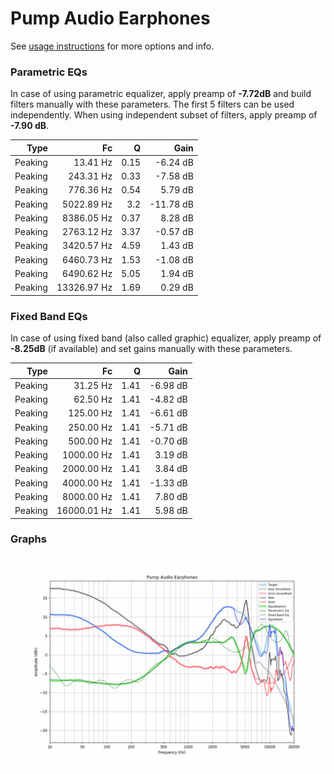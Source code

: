# Pump Audio Earphones
See [usage instructions](https://github.com/jaakkopasanen/AutoEq#usage) for more options and info.

### Parametric EQs
In case of using parametric equalizer, apply preamp of **-7.72dB** and build filters manually
with these parameters. The first 5 filters can be used independently.
When using independent subset of filters, apply preamp of **-7.90 dB**.

| Type    | Fc          |    Q | Gain      |
|--------:|------------:|-----:|----------:|
| Peaking | 13.41 Hz    | 0.15 | -6.24 dB  |
| Peaking | 243.31 Hz   | 0.33 | -7.58 dB  |
| Peaking | 776.36 Hz   | 0.54 | 5.79 dB   |
| Peaking | 5022.89 Hz  | 3.2  | -11.78 dB |
| Peaking | 8386.05 Hz  | 0.37 | 8.28 dB   |
| Peaking | 2763.12 Hz  | 3.37 | -0.57 dB  |
| Peaking | 3420.57 Hz  | 4.59 | 1.43 dB   |
| Peaking | 6460.73 Hz  | 1.53 | -1.08 dB  |
| Peaking | 6490.62 Hz  | 5.05 | 1.94 dB   |
| Peaking | 13326.97 Hz | 1.69 | 0.29 dB   |

### Fixed Band EQs
In case of using fixed band (also called graphic) equalizer, apply preamp of **-8.25dB**
(if available) and set gains manually with these parameters.

| Type    | Fc          |    Q | Gain     |
|--------:|------------:|-----:|---------:|
| Peaking | 31.25 Hz    | 1.41 | -6.98 dB |
| Peaking | 62.50 Hz    | 1.41 | -4.82 dB |
| Peaking | 125.00 Hz   | 1.41 | -6.61 dB |
| Peaking | 250.00 Hz   | 1.41 | -5.71 dB |
| Peaking | 500.00 Hz   | 1.41 | -0.70 dB |
| Peaking | 1000.00 Hz  | 1.41 | 3.19 dB  |
| Peaking | 2000.00 Hz  | 1.41 | 3.84 dB  |
| Peaking | 4000.00 Hz  | 1.41 | -1.33 dB |
| Peaking | 8000.00 Hz  | 1.41 | 7.80 dB  |
| Peaking | 16000.01 Hz | 1.41 | 5.98 dB  |

### Graphs
![](./Pump%20Audio%20Earphones.png)